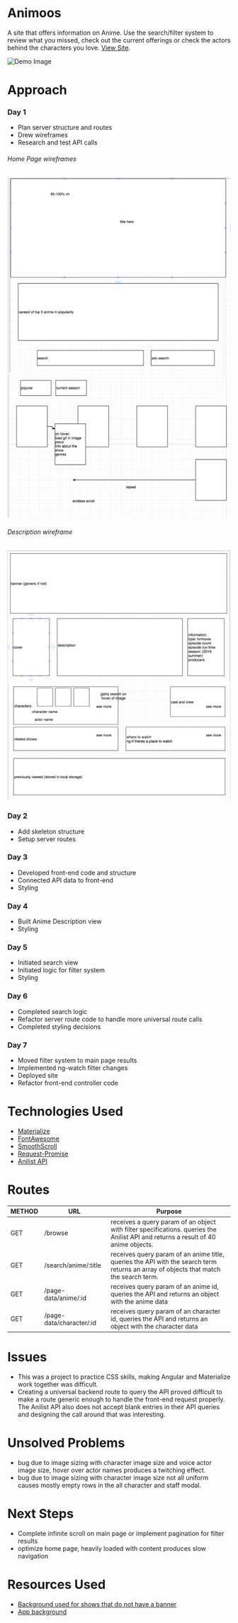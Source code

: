 # Animoos
A site that offers information on Anime. Use the search/filter system to review what you missed, check out the current offerings or check the actors behind the characters you love. [View Site](https://animoos.herokuapp.com/).

![Demo Image](/public/img/demo.png) 
# Approach
### Day 1 
* Plan server structure and routes
* Drew wireframes
* Research and test API calls

###### Home Page wireframes
![1](/public/img/main1.png)
![2](/public/img/main2.png)

###### Description wireframe
![1](/public/img/descrip1.png)
![1](/public/img/descrip2.png)



### Day 2
* Add skeleton structure
* Setup server routes

### Day 3
* Developed front-end code and structure
* Connected API data to front-end
* Styling

### Day 4 
* Built Anime Description view
* Styling

### Day 5
* Initiated search view
* Initiated logic for filter system
* Styling

### Day 6
* Completed search logic
* Refactor server route code to handle more universal route calls
* Completed styling decisions

### Day 7
* Moved filter system to main page results
* Implemented ng-watch filter changes
* Deployed site
* Refactor front-end controller code

# Technologies Used
* [Materialize](http://materializecss.com/)
* [FontAwesome](http://fontawesome.io/)
* [SmoothScroll](https://github.com/d-oliveros/ngSmoothScroll)
* [Request-Promise](https://github.com/request/request-promise)
* [Anilist API](https://anilist-api.readthedocs.io/en/latest/)

# Routes
METHOD | URL | Purpose
--- | --- | ---
GET | /browse | receives a query param of an object with filter specifications. queries the Anilist API and returns a result of 40 anime objects.
GET | /search/anime/:title| receives query param of an anime title, queries the API with the search term returns an array of objects that match the search term.
GET | /page-data/anime/:id | receives query param of an anime id, queries the API and returns an object with the anime data
GET | /page-data/character/:id | receives query param of an character id, queries the API and returns an object with the character data

# Issues
* This was a project to practice CSS skills, making Angular and Materialize work together was difficult.
* Creating a universal backend route to query the API proved difficult to make a route generic enough to handle the front-end request properly. The Anilist API also does not accept blank entries in their API queries and designing the call around that was interesting.

# Unsolved Problems
* bug due to image sizing with character image size and voice actor image size, hover over actor names produces a twitching effect.
* bug due to image sizing with character image size not all uniform causes mostly empty rows in the all character and staff modal.

# Next Steps
* Complete infinite scroll on main page or implement pagination for filter results
* optimize home page, heavily loaded with content produces slow navigation


# Resources Used
* [Background used for shows that do not have a banner](http://www.nmgncp.com/anime-background-wallpaper/3663544.html)
* [App background](http://www.shunvmall.com/anime-wallpaper/47754412.html)
